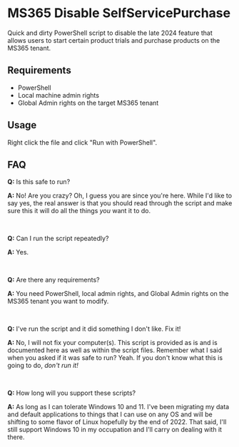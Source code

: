 # MS365 Disable SelfServicePurchase

Quick and dirty PowerShell script to disable the late 2024 feature that allows users to start certain product trials and purchase products on the MS365 tenant.

## Requirements

 * PowerShell
 * Local machine admin rights
 * Global Admin rights on the target MS365 tenant

## Usage

Right click the file and click "Run with PowerShell".

## FAQ

**Q:** Is this safe to run?

**A:** No! Are you crazy? Oh, I guess you are since you're here. While I'd like to say yes, the real answer is that you should read through the script and make sure this it will do all the things *you* want it to do.

&nbsp;

**Q:** Can I run the script repeatedly?

**A:** Yes.

&nbsp;

**Q:** Are there any requirements?

**A:** You need PowerShell, local admin rights, and Global Admin rights on the MS365 tenant you want to modify.

&nbsp;

**Q:** I've run the script and it did something I don't like. Fix it!

**A:** No, I will not fix your computer(s). This script is provided as is and is documented here as well as within the script files. Remember what I said when you asked if it was safe to run? Yeah. If you don't know what this is going to do, *don't run it!*

&nbsp;

**Q:** How long will you support these scripts?

**A:** As long as I can tolerate Windows 10 and 11. I've been migrating my data and default applications to things that I can use on any OS and will be shifting to some flavor of Linux hopefully by the end of 2022. That said, I'll still support Windows 10 in my occupation and I'll carry on dealing with it there.
